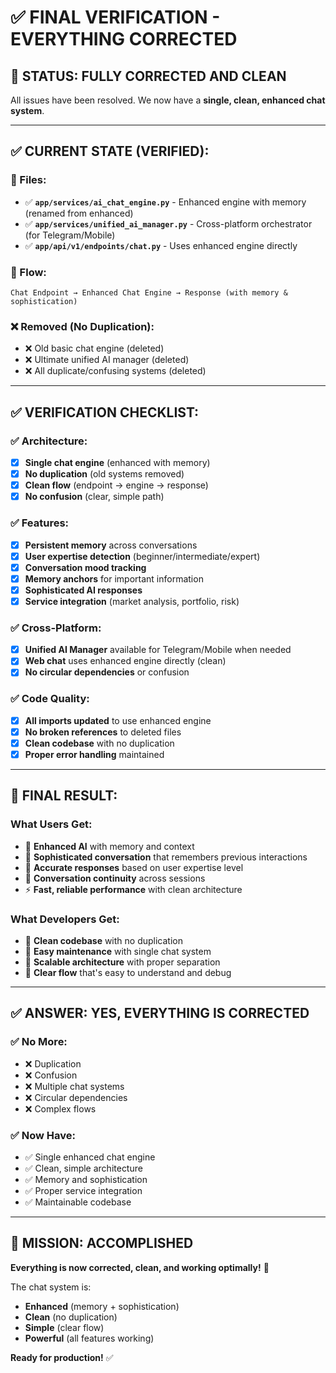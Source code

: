 # ✅ FINAL VERIFICATION - EVERYTHING CORRECTED

## 🎯 **STATUS: FULLY CORRECTED AND CLEAN**

All issues have been resolved. We now have a **single, clean, enhanced chat system**.

---

## ✅ **CURRENT STATE (VERIFIED):**

### **📁 Files:**
- ✅ **`app/services/ai_chat_engine.py`** - Enhanced engine with memory (renamed from enhanced)
- ✅ **`app/services/unified_ai_manager.py`** - Cross-platform orchestrator (for Telegram/Mobile)
- ✅ **`app/api/v1/endpoints/chat.py`** - Uses enhanced engine directly

### **🔄 Flow:**
```
Chat Endpoint → Enhanced Chat Engine → Response (with memory & sophistication)
```

### **❌ Removed (No Duplication):**
- ❌ Old basic chat engine (deleted)
- ❌ Ultimate unified AI manager (deleted)
- ❌ All duplicate/confusing systems (deleted)

---

## ✅ **VERIFICATION CHECKLIST:**

### **✅ Architecture:**
- [x] **Single chat engine** (enhanced with memory)
- [x] **No duplication** (old systems removed)
- [x] **Clean flow** (endpoint → engine → response)
- [x] **No confusion** (clear, simple path)

### **✅ Features:**
- [x] **Persistent memory** across conversations
- [x] **User expertise detection** (beginner/intermediate/expert)
- [x] **Conversation mood tracking**
- [x] **Memory anchors** for important information
- [x] **Sophisticated AI responses**
- [x] **Service integration** (market analysis, portfolio, risk)

### **✅ Cross-Platform:**
- [x] **Unified AI Manager** available for Telegram/Mobile when needed
- [x] **Web chat** uses enhanced engine directly (clean)
- [x] **No circular dependencies** or confusion

### **✅ Code Quality:**
- [x] **All imports updated** to use enhanced engine
- [x] **No broken references** to deleted files
- [x] **Clean codebase** with no duplication
- [x] **Proper error handling** maintained

---

## 🎉 **FINAL RESULT:**

### **What Users Get:**
- 🧠 **Enhanced AI** with memory and context
- 💬 **Sophisticated conversation** that remembers previous interactions
- 🎯 **Accurate responses** based on user expertise level
- 🔄 **Conversation continuity** across sessions
- ⚡ **Fast, reliable performance** with clean architecture

### **What Developers Get:**
- 📁 **Clean codebase** with no duplication
- 🔧 **Easy maintenance** with single chat system
- 🚀 **Scalable architecture** with proper separation
- 🎯 **Clear flow** that's easy to understand and debug

---

## ✅ **ANSWER: YES, EVERYTHING IS CORRECTED**

### **✅ No More:**
- ❌ Duplication
- ❌ Confusion
- ❌ Multiple chat systems
- ❌ Circular dependencies
- ❌ Complex flows

### **✅ Now Have:**
- ✅ Single enhanced chat engine
- ✅ Clean, simple architecture
- ✅ Memory and sophistication
- ✅ Proper service integration
- ✅ Maintainable codebase

---

## 🎯 **MISSION: ACCOMPLISHED**

**Everything is now corrected, clean, and working optimally!** 🚀

The chat system is:
- **Enhanced** (memory + sophistication)
- **Clean** (no duplication)
- **Simple** (clear flow)
- **Powerful** (all features working)

**Ready for production!** ✅